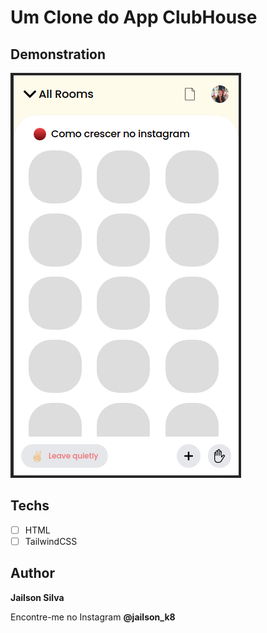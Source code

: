 # Um Clone do App ClubHouse

## Demonstration
<img src="./assets/clone-app.png" alt="clone-clubhouse">

## Techs
* [ ] HTML
* [ ] TailwindCSS

## Author

**Jailson Silva**

Encontre-me no Instagram **@jailson_k8**